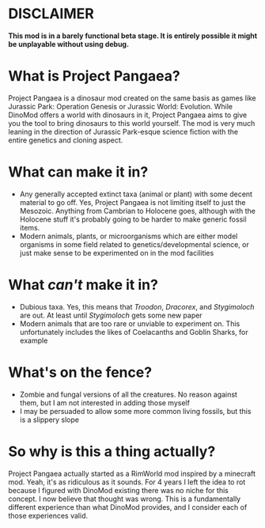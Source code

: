 # DISCLAIMER
**This mod is in a barely functional beta stage. It is entirely possible it might be unplayable without using debug.**

# What is Project Pangaea?
Project Pangaea is a dinosaur mod created on the same basis as games like Jurassic Park: Operation Genesis or Jurassic World: Evolution. While DinoMod offers a world with dinosaurs in it, Project Pangaea aims to give you the tool to bring dinosaurs to this world yourself. The mod is very much leaning in the direction of Jurassic Park-esque science fiction with the entire genetics and cloning aspect.

# What can make it in?
- Any generally accepted extinct taxa (animal or plant) with some decent material to go off. Yes, Project Pangaea is not limiting itself to just the Mesozoic. Anything from Cambrian to Holocene goes, although with the Holocene stuff it's probably going to be harder to make generic fossil items.
- Modern animals, plants, or microorganisms which are either model organisms in some field related to genetics/developmental science, or just make sense to be experimented on in the mod facilities

# What ***can't*** make it in?
- Dubious taxa. Yes, this means that *Troodon*, *Dracorex*, and *Stygimoloch* are out. At least until *Stygimoloch* gets some new paper
- Modern animals that are too rare or unviable to experiment on. This unfortunately includes the likes of Coelacanths and Goblin Sharks, for example

# What's on the fence?
- Zombie and fungal versions of all the creatures. No reason against them, but I am not interested in adding those myself
- I may be persuaded to allow some more common living fossils, but this is a slippery slope

# So why is this a thing actually?
Project Pangaea actually started as a RimWorld mod inspired by a minecraft mod. Yeah, it's as ridiculous as it sounds. For 4 years I left the idea to rot because I figured with DinoMod existing there was no niche for this concept. I now believe that thought was wrong. This is a fundamentally different experience than what DinoMod provides, and I consider each of those experiences valid.

